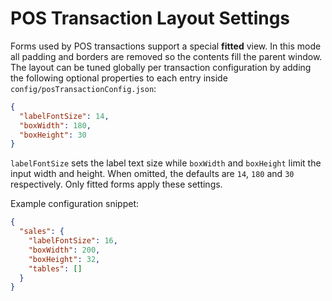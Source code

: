 # POS Transaction Layout Settings

Forms used by POS transactions support a special **fitted** view. In this mode all padding and borders are removed so the contents fill the parent window. The layout can be tuned globally per transaction configuration by adding the following optional properties to each entry inside `config/posTransactionConfig.json`:

```json
{
  "labelFontSize": 14,
  "boxWidth": 180,
  "boxHeight": 30
}
```

`labelFontSize` sets the label text size while `boxWidth` and `boxHeight` limit the input width and height. When omitted, the defaults are `14`, `180` and `30` respectively. Only fitted forms apply these settings.

Example configuration snippet:

```json
{
  "sales": {
    "labelFontSize": 16,
    "boxWidth": 200,
    "boxHeight": 32,
    "tables": []
  }
}
```

